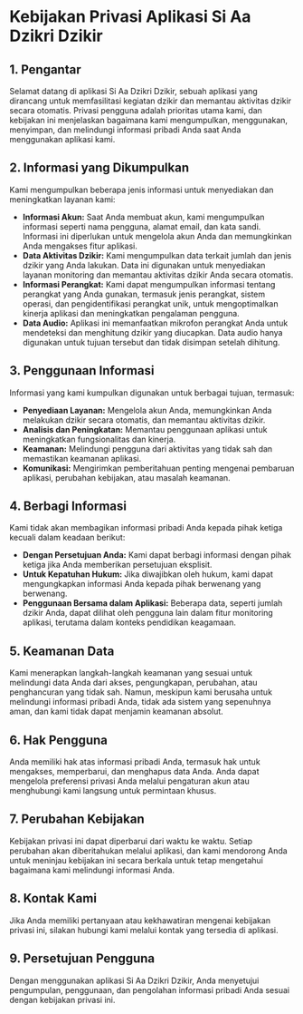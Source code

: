 # Kebijakan Privasi Aplikasi Si Aa Dzikri Dzikir

## 1. Pengantar
Selamat datang di aplikasi Si Aa Dzikri Dzikir, sebuah aplikasi yang dirancang untuk memfasilitasi kegiatan dzikir dan memantau aktivitas dzikir secara otomatis. Privasi pengguna adalah prioritas utama kami, dan kebijakan ini menjelaskan bagaimana kami mengumpulkan, menggunakan, menyimpan, dan melindungi informasi pribadi Anda saat Anda menggunakan aplikasi kami.

## 2. Informasi yang Dikumpulkan
Kami mengumpulkan beberapa jenis informasi untuk menyediakan dan meningkatkan layanan kami:

- **Informasi Akun:** Saat Anda membuat akun, kami mengumpulkan informasi seperti nama pengguna, alamat email, dan kata sandi. Informasi ini diperlukan untuk mengelola akun Anda dan memungkinkan Anda mengakses fitur aplikasi.
- **Data Aktivitas Dzikir:** Kami mengumpulkan data terkait jumlah dan jenis dzikir yang Anda lakukan. Data ini digunakan untuk menyediakan layanan monitoring dan memantau aktivitas dzikir Anda secara otomatis.
- **Informasi Perangkat:** Kami dapat mengumpulkan informasi tentang perangkat yang Anda gunakan, termasuk jenis perangkat, sistem operasi, dan pengidentifikasi perangkat unik, untuk mengoptimalkan kinerja aplikasi dan meningkatkan pengalaman pengguna.
- **Data Audio:** Aplikasi ini memanfaatkan mikrofon perangkat Anda untuk mendeteksi dan menghitung dzikir yang diucapkan. Data audio hanya digunakan untuk tujuan tersebut dan tidak disimpan setelah dihitung.

## 3. Penggunaan Informasi
Informasi yang kami kumpulkan digunakan untuk berbagai tujuan, termasuk:

- **Penyediaan Layanan:** Mengelola akun Anda, memungkinkan Anda melakukan dzikir secara otomatis, dan memantau aktivitas dzikir.
- **Analisis dan Peningkatan:** Memantau penggunaan aplikasi untuk meningkatkan fungsionalitas dan kinerja.
- **Keamanan:** Melindungi pengguna dari aktivitas yang tidak sah dan memastikan keamanan aplikasi.
- **Komunikasi:** Mengirimkan pemberitahuan penting mengenai pembaruan aplikasi, perubahan kebijakan, atau masalah keamanan.

## 4. Berbagi Informasi
Kami tidak akan membagikan informasi pribadi Anda kepada pihak ketiga kecuali dalam keadaan berikut:

- **Dengan Persetujuan Anda:** Kami dapat berbagi informasi dengan pihak ketiga jika Anda memberikan persetujuan eksplisit.
- **Untuk Kepatuhan Hukum:** Jika diwajibkan oleh hukum, kami dapat mengungkapkan informasi Anda kepada pihak berwenang yang berwenang.
- **Penggunaan Bersama dalam Aplikasi:** Beberapa data, seperti jumlah dzikir Anda, dapat dilihat oleh pengguna lain dalam fitur monitoring aplikasi, terutama dalam konteks pendidikan keagamaan.

## 5. Keamanan Data
Kami menerapkan langkah-langkah keamanan yang sesuai untuk melindungi data Anda dari akses, pengungkapan, perubahan, atau penghancuran yang tidak sah. Namun, meskipun kami berusaha untuk melindungi informasi pribadi Anda, tidak ada sistem yang sepenuhnya aman, dan kami tidak dapat menjamin keamanan absolut.

## 6. Hak Pengguna
Anda memiliki hak atas informasi pribadi Anda, termasuk hak untuk mengakses, memperbarui, dan menghapus data Anda. Anda dapat mengelola preferensi privasi Anda melalui pengaturan akun atau menghubungi kami langsung untuk permintaan khusus.

## 7. Perubahan Kebijakan
Kebijakan privasi ini dapat diperbarui dari waktu ke waktu. Setiap perubahan akan diberitahukan melalui aplikasi, dan kami mendorong Anda untuk meninjau kebijakan ini secara berkala untuk tetap mengetahui bagaimana kami melindungi informasi Anda.

## 8. Kontak Kami
Jika Anda memiliki pertanyaan atau kekhawatiran mengenai kebijakan privasi ini, silakan hubungi kami melalui kontak yang tersedia di aplikasi.

## 9. Persetujuan Pengguna
Dengan menggunakan aplikasi Si Aa Dzikri Dzikir, Anda menyetujui pengumpulan, penggunaan, dan pengolahan informasi pribadi Anda sesuai dengan kebijakan privasi ini.
